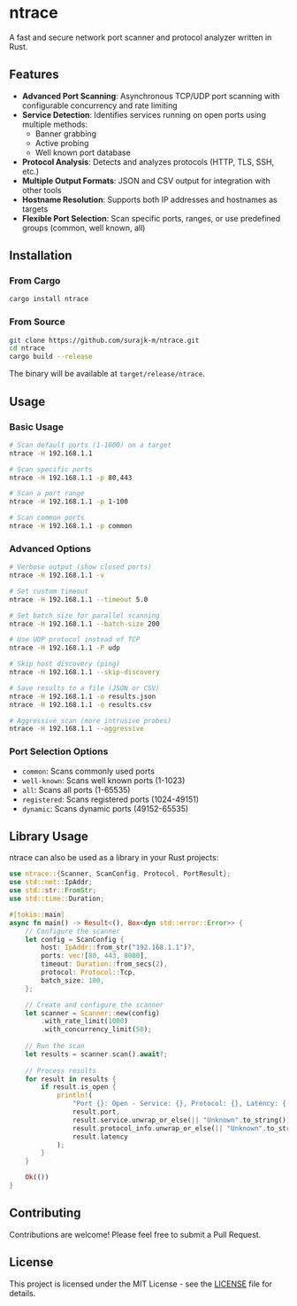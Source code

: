# ntrace

A fast and secure network port scanner and protocol analyzer written in Rust.

## Features

- **Advanced Port Scanning**: Asynchronous TCP/UDP port scanning with configurable concurrency and rate limiting
- **Service Detection**: Identifies services running on open ports using multiple methods:
  - Banner grabbing
  - Active probing
  - Well known port database
- **Protocol Analysis**: Detects and analyzes protocols (HTTP, TLS, SSH, etc.)
- **Multiple Output Formats**: JSON and CSV output for integration with other tools
- **Hostname Resolution**: Supports both IP addresses and hostnames as targets
- **Flexible Port Selection**: Scan specific ports, ranges, or use predefined groups (common, well known, all)

## Installation

### From Cargo

```bash
cargo install ntrace
```

### From Source

```bash
git clone https://github.com/surajk-m/ntrace.git
cd ntrace
cargo build --release
```

The binary will be available at `target/release/ntrace`.

## Usage

### Basic Usage

```bash
# Scan default ports (1-1000) on a target
ntrace -H 192.168.1.1

# Scan specific ports
ntrace -H 192.168.1.1 -p 80,443

# Scan a port range
ntrace -H 192.168.1.1 -p 1-100

# Scan common ports
ntrace -H 192.168.1.1 -p common
```

### Advanced Options

```bash
# Verbose output (show closed ports)
ntrace -H 192.168.1.1 -v

# Set custom timeout
ntrace -H 192.168.1.1 --timeout 5.0

# Set batch size for parallel scanning
ntrace -H 192.168.1.1 --batch-size 200

# Use UDP protocol instead of TCP
ntrace -H 192.168.1.1 -P udp

# Skip host discovery (ping)
ntrace -H 192.168.1.1 --skip-discovery

# Save results to a file (JSON or CSV)
ntrace -H 192.168.1.1 -o results.json
ntrace -H 192.168.1.1 -o results.csv

# Aggressive scan (more intrusive probes)
ntrace -H 192.168.1.1 --aggressive
```

### Port Selection Options

- `common`: Scans commonly used ports
- `well-known`: Scans well known ports (1-1023)
- `all`: Scans all ports (1-65535)
- `registered`: Scans registered ports (1024-49151)
- `dynamic`: Scans dynamic ports (49152-65535)

## Library Usage

ntrace can also be used as a library in your Rust projects:

```rust
use ntrace::{Scanner, ScanConfig, Protocol, PortResult};
use std::net::IpAddr;
use std::str::FromStr;
use std::time::Duration;

#[tokio::main]
async fn main() -> Result<(), Box<dyn std::error::Error>> {
    // Configure the scanner
    let config = ScanConfig {
        host: IpAddr::from_str("192.168.1.1")?,
        ports: vec![80, 443, 8080],
        timeout: Duration::from_secs(2),
        protocol: Protocol::Tcp,
        batch_size: 100,
    };

    // Create and configure the scanner
    let scanner = Scanner::new(config)
        .with_rate_limit(1000)
        .with_concurrency_limit(50);
    
    // Run the scan
    let results = scanner.scan().await?;
    
    // Process results
    for result in results {
        if result.is_open {
            println!(
                "Port {}: Open - Service: {}, Protocol: {}, Latency: {:?}",
                result.port,
                result.service.unwrap_or_else(|| "Unknown".to_string()),
                result.protocol_info.unwrap_or_else(|| "Unknown".to_string()),
                result.latency
            );
        }
    }

    Ok(())
}
```

## Contributing

Contributions are welcome! Please feel free to submit a Pull Request.

## License

This project is licensed under the MIT License - see the [LICENSE](LICENSE) file for details.